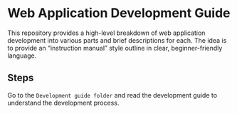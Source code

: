 # Web Application Development Guide

This repository provides a high-level breakdown of web application development into various parts and brief descriptions for each. The idea is to provide an “instruction manual” style outline in clear, beginner-friendly language.

## Steps

Go to the ``Development guide folder`` and read the development guide to understand the development process. 
